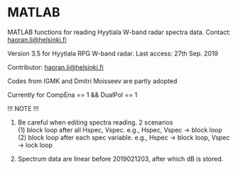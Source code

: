 # MATLAB

MATLAB functions for reading Hyytiala W-band radar spectra data.
Contact: haoran.li@helsinki.fi

Version 3.5 for Hyytiala RPG W-band radar. Last access: 27th Sep. 2019

Contributor: haoran.li@helsinki.fi

Codes from IGMK and Dmitri Moisseev are partly adopted

Currently for CompEna == 1 && DualPol == 1 

!!! NOTE !!!

1. Be careful when editing spectra reading. 2 scenarios  
  (1) block loop after all Hspec, Vspec.  e.g., Hspec,  Vspec -> block loop  
  (2) block loop after each spec variable.  e.g., Hspec -> block loop, Vspec -> lock loop 
  
2. Spectrum data are linear before 2019021203, after which dB is stored.
